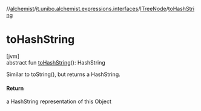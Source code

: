 //[alchemist](../../../index.md)/[it.unibo.alchemist.expressions.interfaces](../index.md)/[ITreeNode](index.md)/[toHashString](to-hash-string.md)

# toHashString

[jvm]\
abstract fun [toHashString](to-hash-string.md)(): HashString

Similar to toString(), but returns a HashString.

#### Return

a HashString representation of this Object
